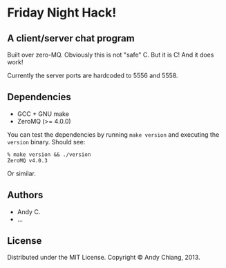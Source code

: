 Friday Night Hack!
==================

A client/server chat program
----------------------------

Built over zero-MQ. Obviously this is not "safe" C. But it is C! And it does work!

Currently the server ports are hardcoded to 5556 and 5558.

Dependencies
------------

 - GCC + GNU make
 - ZeroMQ (>= 4.0.0)

You can test the dependencies by running `make version` and executing the `version` binary. Should see:

```
% make version && ./version
ZeroMQ v4.0.3
```

Or similar.


Authors
-------

 - Andy C.
 - ...


License
-------

Distributed under the MIT License. Copyright &copy; Andy Chiang, 2013.